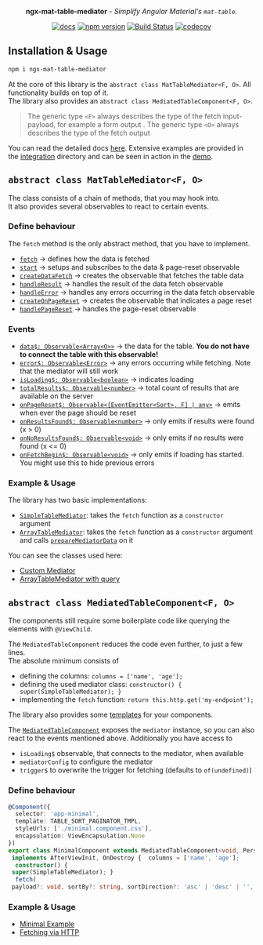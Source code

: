 <p align="center">  
  <b>ngx-mat-table-mediator</b> <i>- Simplify Angular Material's <code>mat-table</code>.</i>  
</p>  
  
<p align="center">  
  <a href="https://janmalch.github.io/ngx-mat-table-mediator/index.html"><img src="https://img.shields.io/badge/docs-available-blue" alt="docs"></a>  
  <a href="https://badge.fury.io/js/ngx-mat-table-mediator"><img src="https://badge.fury.io/js/ngx-mat-table-mediator.svg" alt="npm version"></a>  
  <a href="https://travis-ci.org/JanMalch/ngx-mat-table-mediator"><img src="https://travis-ci.org/JanMalch/ngx-mat-table-mediator.svg?branch=master" alt="Build Status"></a>  
  <a href="https://codecov.io/gh/JanMalch/ngx-mat-table-mediator"><img src="https://codecov.io/gh/JanMalch/ngx-mat-table-mediator/branch/master/graph/badge.svg" alt="codecov"></a>  
</p>  

## Installation & Usage  
  
```bash  
npm i ngx-mat-table-mediator  
```   
At the core of this library is the `abstract class MatTableMediator<F, O>`. All functionality builds on top of it.  
The library also provides an `abstract class MediatedTableComponent<F, O>`.  
  
>The generic type `<F>` always describes the type of the fetch input-payload, for example a form output . The generic type `<O>` always describes the type of the fetch output  
  
You can read the detailed docs [here](https://janmalch.github.io/ngx-mat-table-mediator/index.html).  Extensive examples are provided in the [integration](https://github.com/JanMalch/ngx-mat-table-mediator/tree/master/integration/src/app) directory and can be seen in action in the [demo](https://janmalch.github.io/ngx-mat-table-mediator-demo). 
  
  
## `abstract class MatTableMediator<F, O>`  
  
The class consists of a chain of methods, that you may hook into.  
It also provides several observables to react to certain events.  
  
### Define behaviour  
  
The `fetch` method is the only abstract method, that you have to implement.  
  
- [`fetch`](https://janmalch.github.io/ngx-mat-table-mediator/classes/_mat_table_mediator_.mattablemediator.html#fetch) → defines how the data is fetched  
- [`start`](https://janmalch.github.io/ngx-mat-table-mediator/classes/_mat_table_mediator_.mattablemediator.html#start) → setups and subscribes to the data & page-reset observable  
- [`createDataFetch`](https://janmalch.github.io/ngx-mat-table-mediator/classes/_mat_table_mediator_.mattablemediator.html#createdatafetch) → creates the observable that fetches the table data  
- [`handleResult`](https://janmalch.github.io/ngx-mat-table-mediator/classes/_mat_table_mediator_.mattablemediator.html#handleresult) → handles the result of the data fetch observable  
- [`handleError`](https://janmalch.github.io/ngx-mat-table-mediator/classes/_mat_table_mediator_.mattablemediator.html#handlerrror) → handles any errors occurring in the data fetch observable  
- [`createOnPageReset`](https://janmalch.github.io/ngx-mat-table-mediator/classes/_mat_table_mediator_.mattablemediator.html#createonpagereset) → creates the observable that indicates a page reset  
- [`handlePageReset`](https://janmalch.github.io/ngx-mat-table-mediator/classes/_mat_table_mediator_.mattablemediator.html#handlepagereset) → handles the page-reset observable  
  
### Events  
  
- [`data$: Observable<Array<O>>`](https://janmalch.github.io/ngx-mat-table-mediator/classes/_mat_table_mediator_.mattablemediator.html#data_) → the data for the table. **You do not have to connect the table with this observable!**  
- [`error$: Observable<Error>`](https://janmalch.github.io/ngx-mat-table-mediator/classes/_mat_table_mediator_.mattablemediator.html#error_) → any errors occurring while fetching. Note that the mediator will still work  
- [`isLoading$: Observable<boolean>`](https://janmalch.github.io/ngx-mat-table-mediator/classes/_mat_table_mediator_.mattablemediator.html#isloading_) → indicates loading  
- [`totalResults$: Observable<number>`](https://janmalch.github.io/ngx-mat-table-mediator/classes/_mat_table_mediator_.mattablemediator.html#totalresults_) → total count of results that are available on the server  
- [`onPageReset$: Observable<[EventEmitter<Sort>, F] | any>`](https://janmalch.github.io/ngx-mat-table-mediator/classes/_mat_table_mediator_.mattablemediator.html#onpagereset_) → emits when ever the page should be reset   
- [`onResultsFound$: Observable<number>`](https://janmalch.github.io/ngx-mat-table-mediator/classes/_mat_table_mediator_.mattablemediator.html#onresultsfound_) → only emits if results were found (x > 0)  
- [`onNoResultsFound$: Observable<void>`](https://janmalch.github.io/ngx-mat-table-mediator/classes/_mat_table_mediator_.mattablemediator.html#onnoresultsfound_) → only emits if no results were found (x <= 0)  
- [`onFetchBegin$: Observable<void>`](https://janmalch.github.io/ngx-mat-table-mediator/classes/_mat_table_mediator_.mattablemediator.html#onfetchbegin_) → only emits if loading has started. You might use this to hide previous errors  
  
### Example & Usage  
  
The library has two basic implementations:  
- [`SimpleTableMediator`](https://janmalch.github.io/ngx-mat-table-mediator/classes/_mediators_simple_mediator_.simpletablemediator.html): takes the `fetch` function as a `constructor` argument  
- [`ArrayTableMediator`](https://janmalch.github.io/ngx-mat-table-mediator/classes/_mediators_array_mediator_.arraytablemediator.html): takes the `fetch` function as a `constructor` argument and calls [`prepareMediatorData`](https://janmalch.github.io/ngx-mat-table-mediator/modules/_mediators_array_mediator_.html#preparemediatordata) on it  
  
You can see the classes used here:  
  
- [Custom Mediator](https://github.com/JanMalch/ngx-mat-table-mediator/blob/master/integration/src/app/custom/custom.component.ts)  
- [ArrayTableMediator with query](https://github.com/JanMalch/ngx-mat-table-mediator/blob/master/integration/src/app/json-placeholder-typing/json-placeholder-typing.component.ts)  
  
## `abstract class MediatedTableComponent<F, O>`  
  
The components still require some boilerplate code like querying the elements with `@ViewChild`.  
  
The `MediatedTableComponent` reduces the code even further, to just a few lines.  
The absolute minimum consists of  
- defining the columns: `columns = ['name', 'age'];`  
- defining the used mediator class: `constructor() { super(SimpleTableMediator); }`  
- implementing the `fetch` function: `return this.http.get('my-endpoint');`  
  
The library also provides some [templates](https://janmalch.github.io/ngx-mat-table-mediator/modules/_templates_.html) for your components.  
  
The [`MediatedTableComponent`](https://janmalch.github.io/ngx-mat-table-mediator/classes/_mediated_table_component_.mediatedtablecomponent.html) exposes the `mediator` instance, so you can also react to the events mentioned above.
Additionally you have access to
- `isLoading$` observable, that connects to the mediator, when available
- `mediatorConfig` to configure the mediator
- `trigger$` to overwrite the trigger for fetching (defaults to `of(undefined)`)
  
### Define behaviour  
  
```typescript  
@Component({  
  selector: 'app-minimal',  
  template: TABLE_SORT_PAGINATOR_TMPL,  
  styleUrls: ['./minimal.component.css'],  
  encapsulation: ViewEncapsulation.None  
})  
export class MinimalComponent extends MediatedTableComponent<void, Person>  
 implements AfterViewInit, OnDestroy {  columns = ['name', 'age'];  
  constructor() {  
 super(SimpleTableMediator); }  
  fetch(  
 payload?: void, sortBy?: string, sortDirection?: 'asc' | 'desc' | '', pageIndex?: number, pageSize?: number ): Observable<MediatorData<Person>> { // return your observable here }}  
```  
  
### Example & Usage  
  
- [Minimal Example](https://github.com/JanMalch/ngx-mat-table-mediator/blob/master/integration/src/app/minimal/minimal.component.ts)  
- [Fetching via HTTP](https://github.com/JanMalch/ngx-mat-table-mediator/blob/master/integration/src/app/github-fetch/github-fetch.component.ts)
